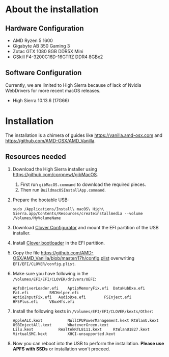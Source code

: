 # About the installation

## Hardware Configuration

- AMD Ryzen 5 1600
- Gigabyte AB 350 Gaming 3
- Zotac GTX 1080 8GB DDR5X Mini
- GSkill F4-3200C16D-16GTRZ DDR4 8GBx2

## Software Configuration

Currently, we are limited to High Sierra because of lack of Nvidia WebDrivers for more recent macOS releases.

- High Sierra 10.13.6 (17G66)

# Installation

The installation is a chimera of guides like https://vanilla.amd-osx.com and https://github.com/AMD-OSX/AMD_Vanilla.

## Resources needed

1. Download the High Sierra installer using https://github.com/corpnewt/gibMacOS.
    1. First run `gibMacOS.command` to download the required pieces.
    2. Then run `BuildmacOSInstallApp.command`.
    
2. Prepare the bootable USB:
   
    ```
    sudo /Applications/Install\ macOS\ High\ Sierra.app/Contents/Resources/createinstallmedia --volume /Volumes/MyVolumeName
    ```
    
3. Download [Clover Configurator](https://mackie100projects.altervista.org/download-clover-configurator/) and mount the EFI partition of the USB installer.

4. Install [Clover bootloader](https://github.com/CloverHackyColor/CloverBootloader/releases) in the EFI partition.

5. Copy the file https://github.com/AMD-OSX/AMD_Vanilla/blob/master/17h/config.plist overwriting `EFI/EFI/CLOVER/config.plist`.

6. Make sure you have following in the `/Volumes/EFI/EFI/CLOVER/drivers/UEFI`:

    ```
    ApfsDriverLoader.efi	AptioMemoryFix.efi	DataHubDxe.efi		Fat.efi			SMCHelper.efi
    AptioInputFix.efi	AudioDxe.efi		FSInject.efi		HFSPlus.efi		VBoxHfs.efi
    ```
 
7. Install the following kexts in `/Volumes/EFI/EFI/CLOVER/kexts/Other`:

    ```
    AppleALC.kext			NullCPUPowerManagement.kext	RtWlanU.kext			USBInjectAll.kext		WhateverGreen.kext
    Lilu.kext			RealtekRTL8111.kext		RtWlanU1827.kext		VirtualSMC.kext			XHCI-unsupported.kext
    ```
 
8. Now you can reboot into the USB to perform the installation. **Please use APFS with SSDs** or installation won't proceed.
